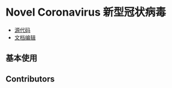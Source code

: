 # Novel Coronavirus 新型冠状病毒

- [源代码](https://github.com/FightingDesign/fighting-design/tree/master/packages/fighting-components/novel-coronavirus)
- [文档编辑](https://github.com/FightingDesign/fighting-design/blob/master/docs/docs/components/novel-coronavirus.md)

## 基本使用

<f-novel-coronavirus />

## Contributors

<a href="https://github.com/Tyh2001" target="_blank">
  <f-avatar round src="https://avatars.githubusercontent.com/u/73180970?v=4" />
</a>

